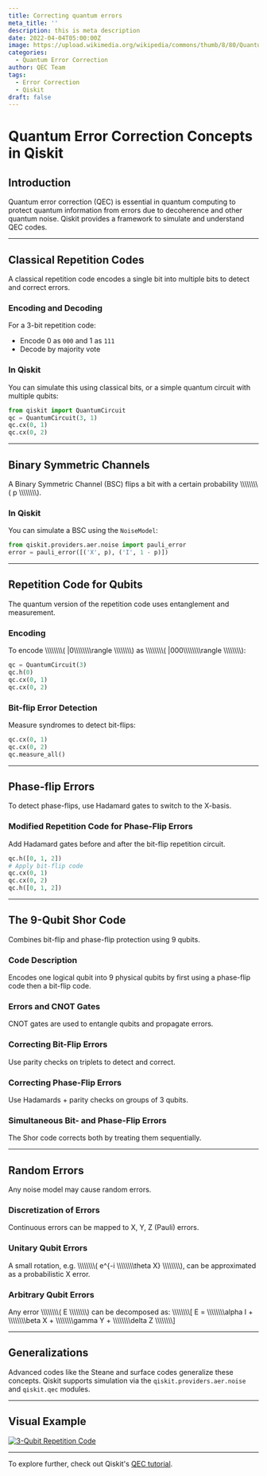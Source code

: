 ```yaml
---
title: Correcting quantum errors
meta_title: ''
description: this is meta description
date: 2022-04-04T05:00:00Z
image: https://upload.wikimedia.org/wikipedia/commons/thumb/8/80/Quantum_error_correction_of_bit_flip_using_three_qubits.svg/1024px-Quantum_error_correction_of_bit_flip_using_three_qubits.svg.png
categories:
  - Quantum Error Correction
author: QEC Team
tags:
  - Error Correction
  - Qiskit
draft: false
---
```

# Quantum Error Correction Concepts in Qiskit

## Introduction

Quantum error correction (QEC) is essential in quantum computing to protect quantum information from errors due to decoherence and other quantum noise. Qiskit provides a framework to simulate and understand QEC codes.

---

## Classical Repetition Codes

A classical repetition code encodes a single bit into multiple bits to detect and correct errors.

### Encoding and Decoding

For a 3-bit repetition code:

- Encode 0 as `000` and 1 as `111`
- Decode by majority vote

### In Qiskit

You can simulate this using classical bits, or a simple quantum circuit with multiple qubits:

```python
from qiskit import QuantumCircuit
qc = QuantumCircuit(3, 1)
qc.cx(0, 1)
qc.cx(0, 2)
```

---

## Binary Symmetric Channels

A Binary Symmetric Channel (BSC) flips a bit with a certain probability \\\\\\\\\\\\\\\\( p \\\\\\\\\\\\\\\\).

### In Qiskit

You can simulate a BSC using the `NoiseModel`:

```python
from qiskit.providers.aer.noise import pauli_error
error = pauli_error([('X', p), ('I', 1 - p)])
```

---

## Repetition Code for Qubits

The quantum version of the repetition code uses entanglement and measurement.

### Encoding

To encode \\\\\\\\\\\\\\\\( |0\\\\\\\\\\\\\\\\rangle \\\\\\\\\\\\\\\\) as \\\\\\\\\\\\\\\\( |000\\\\\\\\\\\\\\\\rangle \\\\\\\\\\\\\\\\):

```python
qc = QuantumCircuit(3)
qc.h(0)
qc.cx(0, 1)
qc.cx(0, 2)
```

### Bit-flip Error Detection

Measure syndromes to detect bit-flips:

```python
qc.cx(0, 1)
qc.cx(0, 2)
qc.measure_all()
```

---

## Phase-flip Errors

To detect phase-flips, use Hadamard gates to switch to the X-basis.

### Modified Repetition Code for Phase-Flip Errors

Add Hadamard gates before and after the bit-flip repetition circuit.

```python
qc.h([0, 1, 2])
# Apply bit-flip code
qc.cx(0, 1)
qc.cx(0, 2)
qc.h([0, 1, 2])
```

---

## The 9-Qubit Shor Code

Combines bit-flip and phase-flip protection using 9 qubits.

### Code Description

Encodes one logical qubit into 9 physical qubits by first using a phase-flip code then a bit-flip code.

### Errors and CNOT Gates

CNOT gates are used to entangle qubits and propagate errors.

### Correcting Bit-Flip Errors

Use parity checks on triplets to detect and correct.

### Correcting Phase-Flip Errors

Use Hadamards + parity checks on groups of 3 qubits.

### Simultaneous Bit- and Phase-Flip Errors

The Shor code corrects both by treating them sequentially.

---

## Random Errors

Any noise model may cause random errors.

### Discretization of Errors

Continuous errors can be mapped to X, Y, Z (Pauli) errors.

### Unitary Qubit Errors

A small rotation, e.g. \\\\\\\\\\\\\\\\( e^{-i \\\\\\\\\\\\\\\\theta X} \\\\\\\\\\\\\\\\), can be approximated as a probabilistic X error.

### Arbitrary Qubit Errors

Any error \\\\\\\\\\\\\\\\( E \\\\\\\\\\\\\\\\) can be decomposed as:
\\\\\\\\\\\\\\\\[ E = \\\\\\\\\\\\\\\\alpha I + \\\\\\\\\\\\\\\\beta X + \\\\\\\\\\\\\\\\gamma Y + \\\\\\\\\\\\\\\\delta Z \\\\\\\\\\\\\\\\]

---

## Generalizations

Advanced codes like the Steane and surface codes generalize these concepts. Qiskit supports simulation via the `qiskit.providers.aer.noise` and `qiskit.qec` modules.

---

## Visual Example

[![3-Qubit Repetition Code](https://upload.wikimedia.org/wikipedia/commons/thumb/8/80/Quantum_error_correction_of_bit_flip_using_three_qubits.svg/1024px-Quantum_error_correction_of_bit_flip_using_three_qubits.svg.png "Title test 1")](https://upload.wikimedia.org/wikipedia/commons/thumb/8/80/Quantum_error_correction_of_bit_flip_using_three_qubits.svg/1024px-Quantum_error_correction_of_bit_flip_using_three_qubits.svg.png)

---

To explore further, check out Qiskit's [QEC tutorial](https://qiskit.org/textbook/ch-error-correction/repetition-code.html).

